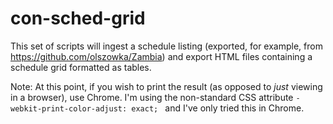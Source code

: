 # con-sched-grid

This set of scripts will ingest a schedule listing (exported, for example, from https://github.com/olszowka/Zambia) and export HTML files containing a schedule
grid formatted as tables.

Note: At this point, if you wish to print the result (as opposed to *just* viewing in a browser), use Chrome. I'm using the non-standard CSS attribute
`-webkit-print-color-adjust: exact; ` and I've only tried this in Chrome.
